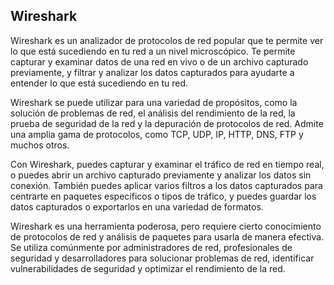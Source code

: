 ## Wireshark

Wireshark es un analizador de protocolos de red popular que te permite ver lo que está sucediendo en tu red a un nivel microscópico. Te permite capturar y examinar datos de una red en vivo o de un archivo capturado previamente, y filtrar y analizar los datos capturados para ayudarte a entender lo que está sucediendo en tu red.

Wireshark se puede utilizar para una variedad de propósitos, como la solución de problemas de red, el análisis del rendimiento de la red, la prueba de seguridad de la red y la depuración de protocolos de red. Admite una amplia gama de protocolos, como TCP, UDP, IP, HTTP, DNS, FTP y muchos otros.

Con Wireshark, puedes capturar y examinar el tráfico de red en tiempo real, o puedes abrir un archivo capturado previamente y analizar los datos sin conexión. También puedes aplicar varios filtros a los datos capturados para centrarte en paquetes específicos o tipos de tráfico, y puedes guardar los datos capturados o exportarlos en una variedad de formatos.

Wireshark es una herramienta poderosa, pero requiere cierto conocimiento de protocolos de red y análisis de paquetes para usarla de manera efectiva. Se utiliza comúnmente por administradores de red, profesionales de seguridad y desarrolladores para solucionar problemas de red, identificar vulnerabilidades de seguridad y optimizar el rendimiento de la red.
